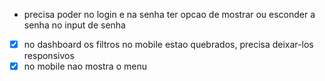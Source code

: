 - precisa poder no login e na senha ter opcao de mostrar ou esconder a senha no input de senha
- [x] no dashboard os filtros no mobile estao quebrados, precisa deixar-los responsivos
- [x] no mobile nao mostra o menu